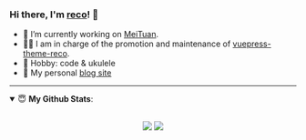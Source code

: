 ### Hi there, I'm [reco](https://www.recoluan.com)! 👋

- 🔭 I’m currently working on [MeiTuan](https://about.meituan.com/en).
- 👨‍💻 I am in charge of the promotion and maintenance of [vuepress-theme-reco](https://vuepress-theme-reco.recoluan.com).
- 🏓 Hobby: code & ukulele
- 👋 My personal [blog site](https://www.recoluan.com)

---

<details open>
 <summary> 😇 <b>My Github Stats</b>: </summary>
<br>
<p align = "center">
  <img src = "https://github-readme-stats.vercel.app/api?username=recoluan&show_icons=true&theme=calm&line_height=33&hide_border=true&count_private=true">
  <img src = "https://github-readme-stats.vercel.app/api/top-langs/?username=recoluan&theme=calm&hide_border=true">
</p>
</details>
